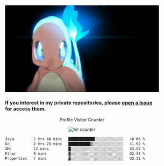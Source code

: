 [gif]: https://raw.githubusercontent.com/uysalserkan/uysalserkan/master/charmander-2.gif

![gif]

### If you interest in my private repositories, please [open a issue](https://github.com/uysalserkan/uysalserkan/issues) for access them.


<div align="center">
<p>Profile Visitor Counter</p>
<img src="https://profile-counter.glitch.me/uysalserkan/count.svg" alt="hit counter" align="center">
</div>

<!--START_SECTION:waka-->
```text
Java         2 hrs 46 mins   ████████████░░░░░░░░░░░░░   48.66 % 
Go           2 hrs 23 mins   ██████████▒░░░░░░░░░░░░░░   41.92 % 
XML          12 mins         █░░░░░░░░░░░░░░░░░░░░░░░░   03.53 % 
Other        8 mins          ▓░░░░░░░░░░░░░░░░░░░░░░░░   02.41 % 
Properties   7 mins          ▓░░░░░░░░░░░░░░░░░░░░░░░░   02.31 % 
```
<!--END_SECTION:waka-->

